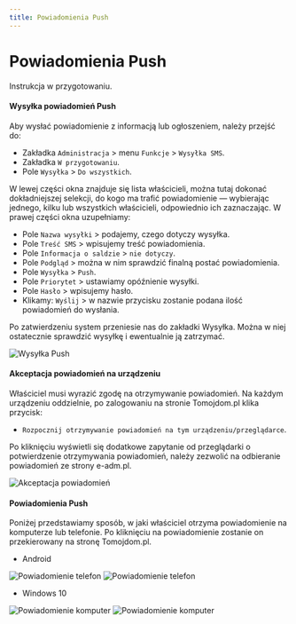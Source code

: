```yaml
---
title: Powiadomienia Push
---
```


# Powiadomienia Push

Instrukcja w przygotowaniu.

#### Wysyłka powiadomień Push

Aby wysłać powiadomienie z informacją lub ogłoszeniem, należy przejść do:

- Zakładka `Administracja` > menu `Funkcje` > `Wysyłka SMS`.
- Zakładka `W przygotowaniu`.
- Pole `Wysyłka` > `Do wszystkich`.

W lewej części okna znajduje się lista właścicieli, można tutaj dokonać dokładniejszej selekcji, do kogo ma trafić powiadomienie — wybierając jednego, kilku lub wszystkich właścicieli, odpowiednio ich zaznaczając. W prawej części okna uzupełniamy:

- Pole `Nazwa wysyłki` > podajemy, czego dotyczy wysyłka.
- Pole `Treść SMS` > wpisujemy treść powiadomienia.
- Pole `Informacja o saldzie` > `nie dotyczy`.
- Pole `Podgląd` > można w nim sprawdzić finalną postać powiadomienia.
- Pole `Wysyłka` > `Push`.
- Pole `Priorytet` > ustawiamy opóźnienie wysyłki.
- Pole `Hasło` > wpisujemy hasło.
- Klikamy: `Wyślij` > w nazwie przycisku zostanie podana ilość powiadomień do wysłania.

Po zatwierdzeniu system przeniesie nas do zakładki Wysyłka. Można w niej ostatecznie sprawdzić wysyłkę i ewentualnie ją zatrzymać.

![Wysyłka Push](pushwysylka.gif)

#### Akceptacja powiadomień na urządzeniu

Właściciel musi wyrazić zgodę na otrzymywanie powiadomień. Na każdym urządzeniu oddzielnie, po zalogowaniu na stronie Tomojdom.pl klika przycisk: 

- `Rozpocznij otrzymywanie powiadomień na tym urządzeniu/przeglądarce`.

Po kliknięciu wyświetli się dodatkowe zapytanie od przeglądarki o potwierdzenie otrzymywania powiadomień, należy zezwolić na odbieranie powiadomień ze strony e-adm.pl.

![Akceptacja powiadomień](pushakcptwlas.gif)

#### Powiadomienia Push

Poniżej przedstawiamy sposób, w jaki właściciel otrzyma powiadomienie na komputerze lub telefonie. Po kliknięciu na powiadomienie zostanie on przekierowany na stronę Tomojdom.pl.

- Android

![Powiadomienie telefon](pushtel1.jpg)
![Powiadomienie telefon](pushtel2.jpg)

- Windows 10

![Powiadomienie komputer](pushkomp1.png)
![Powiadomienie komputer](pushkomp2.png)